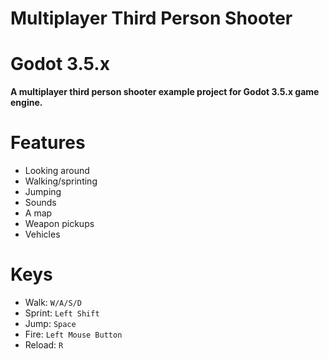 # Multiplayer Third Person Shooter

Godot 3.5.x
=========

**A multiplayer third person shooter example project for Godot 3.5.x game engine.**

Features
========

- Looking around
- Walking/sprinting
- Jumping
- Sounds
- A map
- Weapon pickups
- Vehicles

Keys
====

- Walk: `W/A/S/D`
- Sprint: `Left Shift`
- Jump: `Space`
- Fire: `Left Mouse Button`
- Reload: `R`
